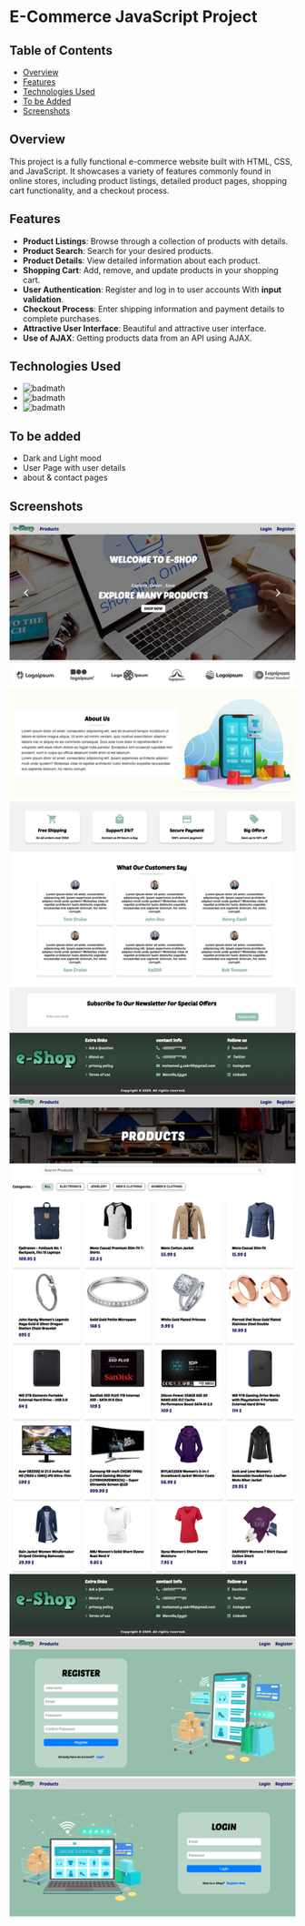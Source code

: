 # E-Commerce JavaScript Project

## Table of Contents

- [Overview](#overview)
- [Features](#features)
- [Technologies Used](#technologies-used)
- [To be Added](#to-be-added)
- [Screenshots](#screenshots)

## Overview

This project is a fully functional e-commerce website built with HTML, CSS, and JavaScript. It showcases a variety of features commonly found in online stores, including product listings, detailed product pages, shopping cart functionality, and a checkout process.

## Features

- **Product Listings**: Browse through a collection of products with details.
- **Product Search**: Search for your desired products.
- **Product Details**: View detailed information about each product.
- **Shopping Cart**: Add, remove, and update products in your shopping cart.
- **User Authentication**: Register and log in to user accounts With **input validation**.
- **Checkout Process**: Enter shipping information and payment details to complete purchases.
- **Attractive User Interface**: Beautiful and attractive user interface.
- **Use of AJAX**: Getting products data from an API using AJAX.

## Technologies Used

- ![badmath](https://img.shields.io/badge/HTML5-E34F26?style=for-the-badge&logo=html5&logoColor=white)
- ![badmath](https://img.shields.io/badge/CSS3-1572B6?style=for-the-badge&logo=css3&logoColor=white)
- ![badmath](https://img.shields.io/badge/JavaScript-323330?style=for-the-badge&logo=javascript&logoColor=F7DF1E)

## To be added

- Dark and Light mood
- User Page with user details
- about & contact pages

## Screenshots

![screenshot](<assets/images/screenshots/screenshot%20(4).png>)
![screenshot](<assets/images/screenshots/screenshot%20(3).png>)
![screenshot](<assets/images/screenshots/screenshot%20(1).png>)
![screenshot](<assets/images/screenshots/screenshot%20(2).png>)
